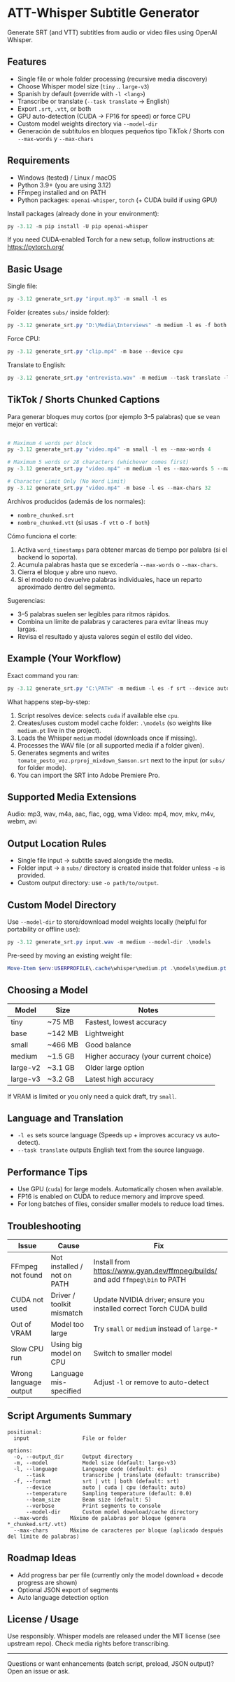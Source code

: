 # ATT-Whisper Subtitle Generator

Generate SRT (and VTT) subtitles from audio or video files using OpenAI Whisper.

## Features
- Single file or whole folder processing (recursive media discovery)
- Choose Whisper model size (`tiny` .. `large-v3`)
- Spanish by default (override with `-l <lang>`)
- Transcribe or translate (`--task translate` → English)
- Export `.srt`, `.vtt`, or both
- GPU auto-detection (CUDA → FP16 for speed) or force CPU
- Custom model weights directory via `--model-dir`
 - Generación de subtítulos en bloques pequeños tipo TikTok / Shorts con `--max-words` y `--max-chars`

## Requirements
- Windows (tested) / Linux / macOS
- Python 3.9+ (you are using 3.12)
- FFmpeg installed and on PATH
- Python packages: `openai-whisper`, `torch` (+ CUDA build if using GPU)

Install packages (already done in your environment):
```powershell
py -3.12 -m pip install -U pip openai-whisper
```
If you need CUDA-enabled Torch for a new setup, follow instructions at: https://pytorch.org/

## Basic Usage
Single file:
```powershell
py -3.12 generate_srt.py "input.mp3" -m small -l es
```
Folder (creates `subs/` inside folder):
```powershell
py -3.12 generate_srt.py "D:\Media\Interviews" -m medium -l es -f both
```
Force CPU:
```powershell
py -3.12 generate_srt.py "clip.mp4" -m base --device cpu
```
Translate to English:
```powershell
py -3.12 generate_srt.py "entrevista.wav" -m medium --task translate -l es
```

## TikTok / Shorts Chunked Captions
Para generar bloques muy cortos (por ejemplo 3–5 palabras) que se vean mejor en vertical:

```powershell

# Maximum 4 words per block
py -3.12 generate_srt.py "video.mp4" -m small -l es --max-words 4

# Maximum 5 words or 28 characters (whichever comes first)
py -3.12 generate_srt.py "video.mp4" -m medium -l es --max-words 5 --max-chars 28

# Character Limit Only (No Word Limit)
py -3.12 generate_srt.py "video.mp4" -m base -l es --max-chars 32
```

Archivos producidos (además de los normales):
- `nombre_chunked.srt`
- `nombre_chunked.vtt` (si usas `-f vtt` o `-f both`)

Cómo funciona el corte:
1. Activa `word_timestamps` para obtener marcas de tiempo por palabra (si el backend lo soporta).
2. Acumula palabras hasta que se excedería `--max-words` o `--max-chars`.
3. Cierra el bloque y abre uno nuevo.
4. Si el modelo no devuelve palabras individuales, hace un reparto aproximado dentro del segmento.

Sugerencias:
- 3–5 palabras suelen ser legibles para ritmos rápidos.
- Combina un límite de palabras y caracteres para evitar líneas muy largas.
- Revisa el resultado y ajusta valores según el estilo del video.

## Example (Your Workflow)
Exact command you ran:
```powershell
py -3.12 generate_srt.py "C:\PATH" -m medium -l es -f srt --device auto --model-dir ".\models" --max-words 4 --max-chars 10
```
What happens step-by-step:
1. Script resolves device: selects `cuda` if available else `cpu`.
2. Creates/uses custom model cache folder: `.\models` (so weights like `medium.pt` live in the project).
3. Loads the Whisper `medium` model (downloads once if missing).
4. Processes the WAV file (or all supported media if a folder given).
5. Generates segments and writes `tomate_pesto_voz.prproj_mixdown_Samson.srt` next to the input (or `subs/` for folder mode).
6. You can import the SRT into Adobe Premiere Pro.

## Supported Media Extensions
Audio: mp3, wav, m4a, aac, flac, ogg, wma
Video: mp4, mov, mkv, m4v, webm, avi

## Output Location Rules
- Single file input → subtitle saved alongside the media.
- Folder input → a `subs/` directory is created inside that folder unless `-o` is provided.
- Custom output directory: use `-o path/to/output`.

## Custom Model Directory
Use `--model-dir` to store/download model weights locally (helpful for portability or offline use):
```powershell
py -3.12 generate_srt.py input.wav -m medium --model-dir .\models
```
Pre-seed by moving an existing weight file:
```powershell
Move-Item $env:USERPROFILE\.cache\whisper\medium.pt .\models\medium.pt
```

## Choosing a Model
| Model | Size | Notes |
|-------|------|-------|
| tiny | ~75 MB | Fastest, lowest accuracy |
| base | ~142 MB | Lightweight |
| small | ~466 MB | Good balance |
| medium | ~1.5 GB | Higher accuracy (your current choice) |
| large-v2 | ~3.1 GB | Older large option |
| large-v3 | ~3.2 GB | Latest high accuracy |

If VRAM is limited or you only need a quick draft, try `small`.

## Language and Translation
- `-l es` sets source language (Speeds up + improves accuracy vs auto-detect).
- `--task translate` outputs English text from the source language.

## Performance Tips
- Use GPU (`cuda`) for large models. Automatically chosen when available.
- FP16 is enabled on CUDA to reduce memory and improve speed.
- For long batches of files, consider smaller models to reduce load times.

## Troubleshooting
| Issue | Cause | Fix |
|-------|-------|-----|
| FFmpeg not found | Not installed / not on PATH | Install from https://www.gyan.dev/ffmpeg/builds/ and add `ffmpeg\bin` to PATH |
| CUDA not used | Driver / toolkit mismatch | Update NVIDIA driver; ensure you installed correct Torch CUDA build |
| Out of VRAM | Model too large | Try `small` or `medium` instead of `large-*` |
| Slow CPU run | Using big model on CPU | Switch to smaller model |
| Wrong language output | Language mis-specified | Adjust `-l` or remove to auto-detect |

## Script Arguments Summary
```text
positional:
  input                 File or folder

options:
  -o, --output_dir      Output directory
  -m, --model           Model size (default: large-v3)
  -l, --language        Language code (default: es)
      --task            transcribe | translate (default: transcribe)
  -f, --format          srt | vtt | both (default: srt)
      --device          auto | cuda | cpu (default: auto)
      --temperature     Sampling temperature (default: 0.0)
      --beam_size       Beam size (default: 5)
      --verbose         Print segments to console
      --model-dir       Custom model download/cache directory
  --max-words       Máximo de palabras por bloque (genera *_chunked.srt/.vtt)
  --max-chars       Máximo de caracteres por bloque (aplicado después del límite de palabras)
```

## Roadmap Ideas
- Add progress bar per file (currently only the model download + decode progress are shown)
- Optional JSON export of segments
- Auto language detection option

## License / Usage
Use responsibly. Whisper models are released under the MIT license (see upstream repo). Check media rights before transcribing.

---
Questions or want enhancements (batch script, preload, JSON output)? Open an issue or ask.
